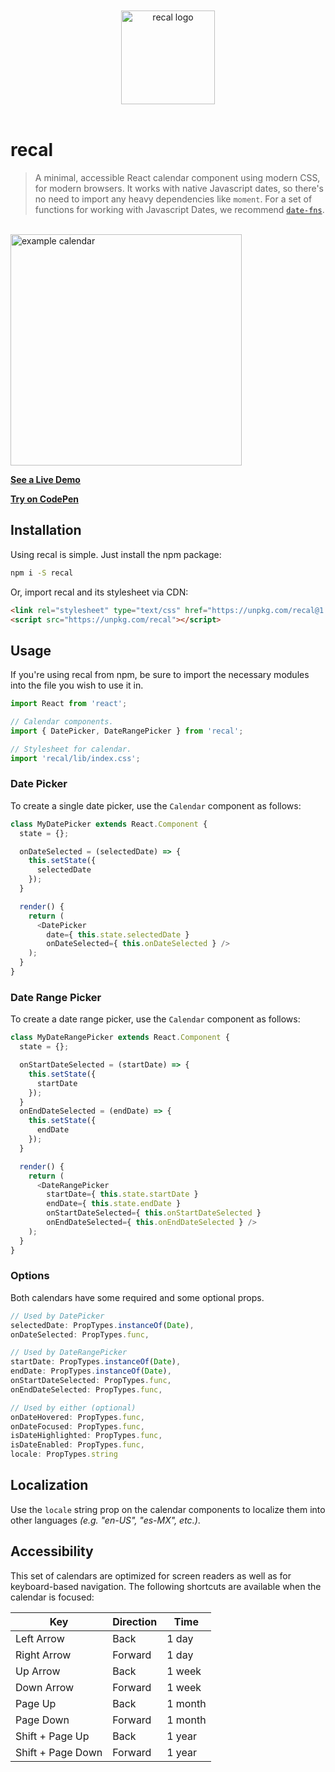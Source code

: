 <div align="center">
  <br /><br />
  <img alt="recal logo" src="https://github.com/rubencodes/recal/raw/master/docs/logo.png" height="150" />
  <br /><br />
</div>

# recal

>A minimal, accessible React calendar component using modern CSS, for modern browsers. It works with native Javascript dates, so there's no need to import any heavy dependencies like `moment`. For a set of functions for working with Javascript Dates, we recommend [`date-fns`](https://date-fns.org).

<br />
<img alt="example calendar" src="https://github.com/rubencodes/recal/raw/master/docs/example.png" height="370" />

[**See a Live Demo**](https://rubencodes.github.io/recal)

[**Try on CodePen**](https://codepen.io/rubencodes/pen/PRQzPo/)

## Installation
Using recal is simple. Just install the npm package:

```bash
npm i -S recal
```

Or, import recal and its stylesheet via CDN:

```html
<link rel="stylesheet" type="text/css" href="https://unpkg.com/recal@1.0.0/lib/index.css" />
<script src="https://unpkg.com/recal"></script>
```

## Usage

If you're using recal from npm, be sure to import the necessary modules into the file you wish to use it in.

```javascript
import React from 'react';

// Calendar components.
import { DatePicker, DateRangePicker } from 'recal';

// Stylesheet for calendar.
import 'recal/lib/index.css';
```

### Date Picker

To create a single date picker, use the `Calendar` component as follows:

```javascript
class MyDatePicker extends React.Component {
  state = {};

  onDateSelected = (selectedDate) => {
    this.setState({
      selectedDate
    });
  }

  render() {
    return (
      <DatePicker
        date={ this.state.selectedDate }
        onDateSelected={ this.onDateSelected } />
    );
  }
}
```

### Date Range Picker

To create a date range picker, use the `Calendar` component as follows:

```javascript
class MyDateRangePicker extends React.Component {
  state = {};

  onStartDateSelected = (startDate) => {
    this.setState({
      startDate
    });
  }
  onEndDateSelected = (endDate) => {
    this.setState({
      endDate
    });
  }

  render() {
    return (
      <DateRangePicker
        startDate={ this.state.startDate }
        endDate={ this.state.endDate }
        onStartDateSelected={ this.onStartDateSelected }
        onEndDateSelected={ this.onEndDateSelected } />
    );
  }
}
```

### Options

Both calendars have some required and some optional props.

```javascript
// Used by DatePicker
selectedDate: PropTypes.instanceOf(Date),
onDateSelected: PropTypes.func,

// Used by DateRangePicker
startDate: PropTypes.instanceOf(Date),
endDate: PropTypes.instanceOf(Date),
onStartDateSelected: PropTypes.func,
onEndDateSelected: PropTypes.func,

// Used by either (optional)
onDateHovered: PropTypes.func,
onDateFocused: PropTypes.func,
isDateHighlighted: PropTypes.func,
isDateEnabled: PropTypes.func,
locale: PropTypes.string
```

## Localization

Use the `locale` string prop on the calendar components to localize them into other languages *(e.g. "en-US", "es-MX", etc.)*.

## Accessibility

This set of calendars are optimized for screen readers as well as for keyboard-based navigation. The following shortcuts are available when the calendar is focused:

| Key               | Direction | Time    |
| ------------------| ----------| --------|
| Left Arrow        | Back      | 1 day   |
| Right Arrow       | Forward   | 1 day   |
| Up Arrow          | Back      | 1 week  |
| Down Arrow        | Forward   | 1 week  |
| Page Up           | Back      | 1 month |
| Page Down         | Forward   | 1 month |
| Shift + Page Up   | Back      | 1 year  |
| Shift + Page Down | Forward   | 1 year  |
